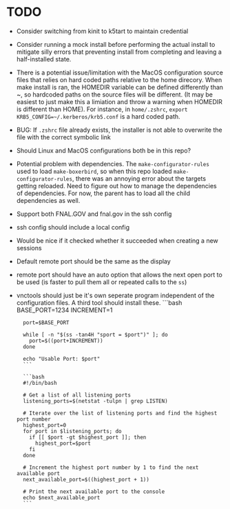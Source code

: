 # TODO

- Consider switching from kinit to k5tart to maintain credential
- Consider running a mock install before performing the actual install to mitigate silly
  errors that preventing install from completing and leaving a half-installed state.
- There is a potential issue/limitation with the MacOS configuration source files that
  relies on hard coded paths relative to the home direcory. When make install is ran,
  the HOMEDIR variable can be defined differently than ~, so hardcoded paths on the
  source files will be different. (It may be easiest to just make this a limiation and
  throw a warning when HOMEDIR is different than HOME). For instance, in `home/.zshrc`,
  `export KRB5_CONFIG=~/.kerberos/krb5.conf` is a hard coded path.
- BUG: If `.zshrc` file already exists, the installer is not able to overwrite the
  file with the correct symbolic link
- Should Linux and MacOS configurations both be in this repo?
- Potential problem with dependencies. The `make-configurator-rules` used to load
  `make-boxerbird`, so when this repo loaded `make-configurator-rules`, there was an
  annoying error about the targets getting reloaded. Need to figure out how to manage
  the dependencies of dependencies. For now, the parent has to load all the child
  dependencies as well.
- Support both FNAL.GOV and fnal.gov in the ssh config
- ssh config should include a local config
- Would be nice if it checked whether it succeeded when creating a new sessions
- Default remote port should be the same as the display
- remote port should have an auto option that allows the next open port to be used (is
  faster to pull them all or repeated calls to the `ss`)
- vnctools should just be it's own seperate program independent of the configuration
  files. A third tool should install these.
        ```bash
        BASE_PORT=1234
        INCREMENT=1

        port=$BASE_PORT

        while [ -n "$(ss -tan4H "sport = $port")" ]; do
          port=$((port+INCREMENT))
        done

        echo "Usable Port: $port"
        ```

        ```bash
        #!/bin/bash

        # Get a list of all listening ports
        listening_ports=$(netstat -tulpn | grep LISTEN)

        # Iterate over the list of listening ports and find the highest port number
        highest_port=0
        for port in $listening_ports; do
          if [[ $port -gt $highest_port ]]; then
            highest_port=$port
          fi
        done

        # Increment the highest port number by 1 to find the next available port
        next_available_port=$((highest_port + 1))

        # Print the next available port to the console
        echo $next_available_port
        ```
